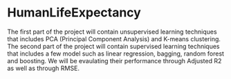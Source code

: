 # HumanLifeExpectancy

The first part of the project will contain unsupervised learning techniques that includes PCA (Principal Component Analysis) and K-means clustering.
The second part of the project will contain supervised learning techniques that includes a few model such as linear regression, bagging, random forest and boosting. 
We will be evaulating their performance through Adjusted R2 as well as through RMSE.
